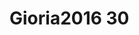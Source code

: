 # Gioria2016 30
<a name="material" />
<script type="application/ld+json">

  {
    "@context": "https://schema.org/",
    "@type": "ChemicalSubstance",
    "http://purl.org/dc/terms/conformsTo":
      {
        "@type": "CreativeWork",
        "@id": "https://bioschemas.org/profiles/ChemicalSubstance/0.4-RELEASE/"
      },
    "@id": "https://egonw.github.io/nanowiki/nanowiki447.html#material",
    "name": "Gioria2016 30",
    "sameAs: "http://127.0.0.1/mediawiki/index.php/Special:URIResolver/Gioria2016_30"
  }
</script>

